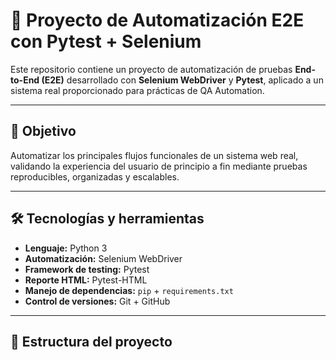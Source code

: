 # 🧪 Proyecto de Automatización E2E con Pytest + Selenium

Este repositorio contiene un proyecto de automatización de pruebas **End-to-End (E2E)** desarrollado con **Selenium WebDriver** y **Pytest**, aplicado a un sistema real proporcionado para prácticas de QA Automation.

---

## 🎯 Objetivo

Automatizar los principales flujos funcionales de un sistema web real, validando la experiencia del usuario de principio a fin mediante pruebas reproducibles, organizadas y escalables.

---

## 🛠️ Tecnologías y herramientas

- **Lenguaje:** Python 3
- **Automatización:** Selenium WebDriver
- **Framework de testing:** Pytest
- **Reporte HTML:** Pytest-HTML
- **Manejo de dependencias:** `pip` + `requirements.txt`
- **Control de versiones:** Git + GitHub

---

## 📁 Estructura del proyecto

